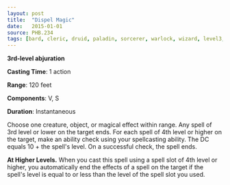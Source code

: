 ```yaml
---
layout: post
title:  "Dispel Magic"
date:   2015-01-01
source: PHB.234
tags: [bard, cleric, druid, paladin, sorcerer, warlock, wizard, level3, abjuration, phb, fan]
---
```


**3rd-level abjuration**

**Casting Time**: 1 action

**Range**: 120 feet

**Components**: V, S

**Duration**: Instantaneous

Choose one creature, object, or magical effect within range. Any spell of 3rd level or lower on the target ends. For each spell of 4th level or higher on the target, make an ability check using your spellcasting ability. The DC equals 10 + the spell's level. On a successful check, the spell ends.

**At Higher Levels.** When you cast this spell using a spell slot of 4th level or higher, you automatically end the effects of a spell on the target if the spell's level is equal to or less than the level of the spell slot you used.
